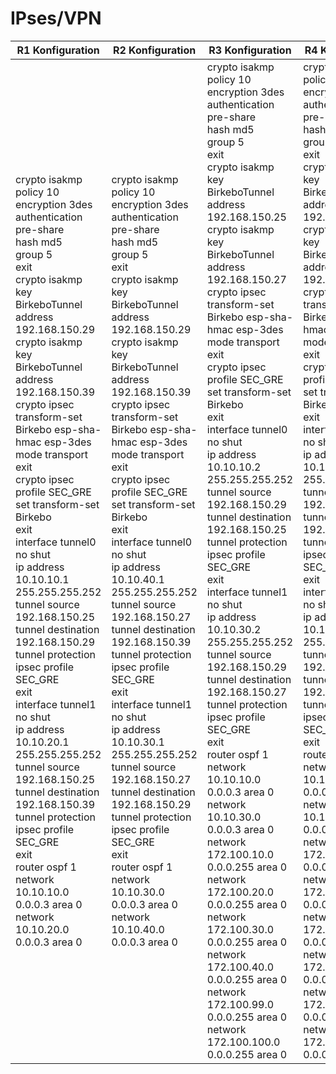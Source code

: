 # IPses/VPN

| R1 Konfiguration | R2 Konfiguration | R3 Konfiguration | R4 Konfiguration |
|------------------|------------------|------------------|------------------|
|crypto isakmp policy 10<br>encryption 3des<br>authentication pre-share<br>hash md5<br>group 5<br>exit<br>crypto isakmp key BirkeboTunnel address 192.168.150.29<br>crypto isakmp key BirkeboTunnel address 192.168.150.39<br>crypto ipsec transform-set Birkebo esp-sha-hmac esp-3des<br>mode transport<br>exit<br>crypto ipsec profile SEC_GRE<br>set transform-set Birkebo<br>exit<br>interface tunnel0<br>no shut<br>ip address 10.10.10.1 255.255.255.252<br>tunnel source 192.168.150.25<br>tunnel destination 192.168.150.29<br>tunnel protection ipsec profile SEC_GRE<br>exit<br>interface tunnel1<br>no shut<br>ip address 10.10.20.1 255.255.255.252<br>tunnel source 192.168.150.25<br>tunnel destination 192.168.150.39<br>tunnel protection ipsec profile SEC_GRE<br>exit<br>router ospf 1<br>network 10.10.10.0 0.0.0.3 area 0<br>network 10.10.20.0 0.0.0.3 area 0 |crypto isakmp policy 10<br>encryption 3des<br>authentication pre-share<br>hash md5<br>group 5<br>exit<br>crypto isakmp key BirkeboTunnel address 192.168.150.29<br>crypto isakmp key BirkeboTunnel address 192.168.150.39<br>crypto ipsec transform-set Birkebo esp-sha-hmac esp-3des<br>mode transport<br>exit<br>crypto ipsec profile SEC_GRE<br>set transform-set Birkebo<br>exit<br>interface tunnel0<br>no shut<br>ip address 10.10.40.1 255.255.255.252<br>tunnel source 192.168.150.27<br>tunnel destination 192.168.150.39<br>tunnel protection ipsec profile SEC_GRE<br>exit<br>interface tunnel1<br>no shut<br>ip address 10.10.30.1 255.255.255.252<br>tunnel source 192.168.150.27<br>tunnel destination 192.168.150.29<br>tunnel protection ipsec profile SEC_GRE<br>exit<br>router ospf 1<br>network 10.10.30.0 0.0.0.3 area 0<br>network 10.10.40.0 0.0.0.3 area 0 |crypto isakmp policy 10<br>encryption 3des<br>authentication pre-share<br>hash md5<br>group 5<br>exit<br>crypto isakmp key BirkeboTunnel address 192.168.150.25<br>crypto isakmp key BirkeboTunnel address 192.168.150.27<br>crypto ipsec transform-set Birkebo esp-sha-hmac esp-3des<br>mode transport<br>exit<br>crypto ipsec profile SEC_GRE<br>set transform-set Birkebo<br>exit<br>interface tunnel0<br>no shut<br>ip address 10.10.10.2 255.255.255.252<br>tunnel source 192.168.150.29<br>tunnel destination 192.168.150.25<br>tunnel protection ipsec profile SEC_GRE<br>exit<br>interface tunnel1<br>no shut<br>ip address 10.10.30.2 255.255.255.252<br>tunnel source 192.168.150.29<br>tunnel destination 192.168.150.27<br>tunnel protection ipsec profile SEC_GRE<br>exit<br>router ospf 1<br>network 10.10.10.0 0.0.0.3 area 0<br>network 10.10.30.0 0.0.0.3 area 0<br>network 172.100.10.0 0.0.0.255 area 0<br>network 172.100.20.0 0.0.0.255 area 0<br>network 172.100.30.0 0.0.0.255 area 0<br>network 172.100.40.0 0.0.0.255 area 0<br>network 172.100.99.0 0.0.0.255 area 0<br>network 172.100.100.0 0.0.0.255 area 0 | crypto isakmp policy 10<br>encryption 3des<br>authentication pre-share<br>hash md5<br>group 5<br>exit<br>crypto isakmp key BirkeboTunnel address 192.168.150.25<br>crypto isakmp key BirkeboTunnel address 192.168.150.27<br>crypto ipsec transform-set Birkebo esp-sha-hmac esp-3des<br>mode transport<br>exit<br>crypto ipsec profile SEC_GRE<br>set transform-set Birkebo<br>exit<br>interface tunnel0<br>no shut<br>ip address 10.10.40.2 255.255.255.252<br>tunnel source 192.168.150.39<br>tunnel destination 192.168.150.27<br>tunnel protection ipsec profile SEC_GRE<br>exit<br>interface tunnel1<br>no shut<br>ip address 10.10.20.2 255.255.255.252<br>tunnel source 192.168.150.39<br>tunnel destination 192.168.150.25<br>tunnel protection ipsec profile SEC_GRE<br>exit<br>router ospf 1<br>network 10.10.20.0 0.0.0.3 area 0<br>network 10.10.40.0 0.0.0.3 area 0<br>network 172.100.10.0 0.0.0.255 area 0<br>network 172.100.20.0 0.0.0.255 area 0<br>network 172.100.30.0 0.0.0.255 area 0<br>network 172.100.40.0 0.0.0.255 area 0<br>network 172.100.99.0 0.0.0.255 area 0<br>network 172.100.100.0 0.0.0.255 area 0|





